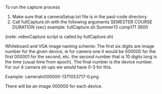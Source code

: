 To run the capture process 
1) Make sure that a cameraSetup.txt file is in the paol-code directory
2) Call fullCapture.sh with the following arguments SEMESTER COURSE DURATION (sec)
  example: fullCapture.sh Summer13 comp171 3600 

(note: videoCapture script is called by fullCapture.sh)

Whiteboard and VGA image  naming scheme:
The first six digits are image number for the given device, ie for camera one it would be 000000 for the first 000001 for the second, etc. the second number that is 10 digits long is the time (usual time from epoch). The final number is the device number. For our 4 camera sit-ups we would have 0-3 for this.

Example: cameraIn000000-1371053717-0.png

There will be an image 000000 for each device.
